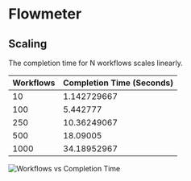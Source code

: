 # Flowmeter

## Scaling

The completion time for N workflows scales linearly.

| Workflows | Completion Time (Seconds) |
| ------------- | ------------- |
| 10 | 1.142729667 |
| 100 | 5.442777 |
| 250 | 10.36249067 |
| 500 | 18.09005 |
| 1000 | 34.18952967 |

![Workflows vs  Completion Time](https://user-images.githubusercontent.com/1130888/204477591-d9213de9-4b83-49ef-9b66-0761bdf42884.png)
